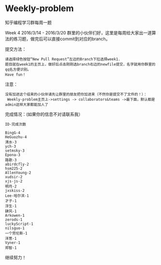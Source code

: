 # Weekly-problem
知乎编程学习群每周一题


 Week 4 2016/3/14 - 2016/3/20
群里的小伙伴们好，这里是每周给大家出一道算法的练习题，做完后可以直接commit到对应的branch。


提交方法：

    请选择绿色按钮“New Pull Request”左边的Branch下拉选择week1.
    题目就在week1的主页上，做好后点击刚刚选branch右边的newfile提交，名字就用你群里的qq名方便识别。
	Have fun！


注意：

	没有加进这个组来的小伙伴请先让群里的朋友把你加进来（不然你是提交不了文件的！）：
	 Weekly-problem主页上->settings -> collaborators&teams ->最下面，默认都是admin这样大家都能加人了
	 
完成情况：(如果你的信息不对请联系我）
	
	ID-完成次数
	
	BingG-4
	HeGuozhu-4
	清水-3
	ych-3
	setmsky-3
	Epona-3
	路歌-3
	abirdcfly-2
	hsm225-2
	AllenYoung-2
	xudsir-2
	xjs-js-2
	明月-2
	jxskiss-2
	Lee-哈尔滨-1
	才子-1
	浮生-1
	肆风-1
	Arkowen-1
	zerods-1
	luckyScript-1
	nilsguo-1
	一个劳伦斯-1
	洋葱-1
	Vyner-1
	郑智-1
继续努力！
